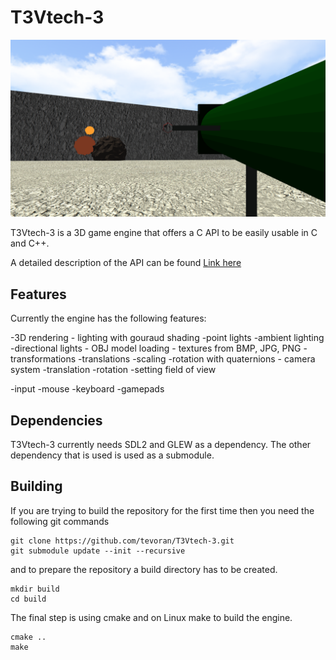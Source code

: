 # T3Vtech-3

![alt explosion_in_engine](screenshots/explosion.png "explosion_in_engine")


T3Vtech-3 is a 3D game engine that offers a C API to be easily usable in C and C++. 

A detailed description of the API can be found [Link here](doc/api.md)

## Features

Currently the engine has the following features:

-3D rendering
	- lighting with gouraud shading
		-point lights
		-ambient lighting
		-directional lights
	- OBJ model loading
	- textures from BMP, JPG, PNG
	- transformations
		-translations
		-scaling
		-rotation with quaternions
	- camera system
		-translation
		-rotation
		-setting field of view

-input
	-mouse
	-keyboard
	-gamepads

## Dependencies

T3Vtech-3 currently needs SDL2 and GLEW as a dependency. The other dependency that is used is used as a submodule.

## Building

If you are trying to build the repository for the first time then you need the following git commands

```
git clone https://github.com/tevoran/T3Vtech-3.git
git submodule update --init --recursive
```

and to prepare the repository a build directory has to be created.

```
mkdir build
cd build
```

The final step is using cmake and on Linux make to build the 
engine.

```
cmake ..
make
```

